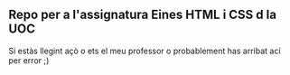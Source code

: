 ## Repo per a l'assignatura Eines HTML i CSS d la UOC
Si estàs llegint açò o ets el meu professor o probablement has arribat ací per error ;)